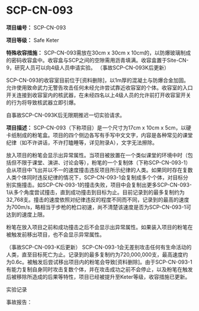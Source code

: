 # SCP-CN-093

**项目编号：** SCP-CN-093

**项目等级：** Safe Keter

**特殊收容措施：** SCP-CN-093需放在30cm x 30cm x 10cm的，以防爆玻璃制成的密码收容盒中。收容盒与SCP之间的空隙需用沥青填满。收容盒置于Site-CN-9，研究人员可以向4级人员申请实验。
（事故SCP-CN-093K后更新）

SCP-CN-093的收容室目前位于[资料删除]，以1m厚的混凝土与防爆合金加固。允许使用致命武力无警告攻击任何未经允许尝试靠近收容室的个体。收容室的入口开关连接到收容室内的核武器，在未经四名以上4级人员的允许前打开收容室开关的行为将导致核武器立即引爆。

自事故SCP-CN-093K后无限期推迟一切实验请求。

**项目描述：** SCP-CN-093（下称项目）是一个尺寸为17cm x 10cm x 5cm，以硬卡纸制成的粉笔盒。项目的四个侧边各写有手写中文文字，内容是各种常见的课堂纪律（如不许讲话，不许打瞌睡等，详见附录A），文字无法擦除。

放入项目的粉笔会显示出异常属性。当项目被放置在一个类似课堂的环境中时（包括但不限于课堂、演讲、讨论会等），粉笔的一个复制体（下称SCP-CN-093-1）会从项目中飞出并以不一的速度撞击违反项目所示纪律的人类。如果同时存在复数人类个体同时违反纪律的情况下，SCP-CN-093-1会复制成多个个体，对目标分别实施撞击。如SCP-CN-093-1的撞击失败，项目中会复制出更多SCP-CN-093-1从多个角度尝试撞击，直到成功撞击到目标为止。目前记录到的最多复制约为32,768支。撞击的速度依照对纪律违反的程度不同而不同，记录到的最高的速度为700m/s，略相当于步枪的枪口初速，尚不清楚该速度是否为SCP-CN-093-1可达到的速度上限。

粉笔在放入项目之前和成功撞击之后不会显示出异常属性。如果装入项目的粉笔在被触发前移出项目，也不会显示异常属性。

（事故SCP-CN-093-K后更新）
SCP-CN-093-1会无差别攻击任何有生命活动的人类，直至目标死亡为止。记录到的最多复制约为720,000,000支，最高速度约为0.6c。被触发后尝试移出项目内的粉笔会导致[资料删除]。由于SCP-CN-093-1有能力复制自身同时攻击复数个体，并在攻击成功之前不会停止，以及粉笔在触发后被移除所造成的后果等特性，项目已经被提升至Keter等级，收容措施已更新。


实验记录





事故报告：



